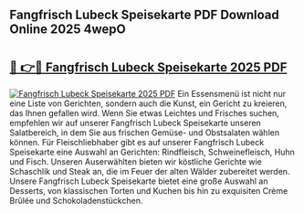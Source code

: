 ## Fangfrisch Lubeck Speisekarte PDF Download Online 2025 4wepO

# <h2><a href="http://gcav3h.nevu.top/?p=Fangfrisch+Lubeck+Speisekarte">🔗 👉🔴 Fangfrisch Lubeck Speisekarte 2025 PDF</a></h2>

[![Fangfrisch Lubeck Speisekarte 2025 PDF](https://i.imgur.com/dBaPXMq.png)](http://gcav3h.nevu.top/?p=Fangfrisch+Lubeck+Speisekarte)
Ein Essensmenü ist nicht nur eine Liste von Gerichten, sondern auch die Kunst, ein Gericht zu kreieren, das Ihnen gefallen wird. Wenn Sie etwas Leichtes und Frisches suchen, empfehlen wir auf unserer Fangfrisch Lubeck Speisekarte unseren Salatbereich, in dem Sie aus frischen Gemüse- und Obstsalaten wählen können. Für Fleischliebhaber gibt es auf unserer Fangfrisch Lubeck Speisekarte eine Auswahl an Gerichten: Rindfleisch, Schweinefleisch, Huhn und Fisch. Unseren Auserwählten bieten wir köstliche Gerichte wie Schaschlik und Steak an, die im Feuer der alten Wälder zubereitet werden. Unsere Fangfrisch Lubeck Speisekarte bietet eine große Auswahl an Desserts, von klassischen Torten und Kuchen bis hin zu exquisiten Crème Brûlée und Schokoladenstückchen.
